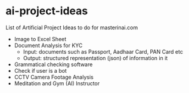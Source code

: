 # ai-project-ideas
List of Artificial Project Ideas to do for masterinai.com

- Image to Excel Sheet
- Document Analysis for KYC 
  - Input: documents such as Passport, Aadhaar Card, PAN Card etc
  - Output: structured representation (json) of information in it
- Grammatical checking software
- Check if user is a bot
- CCTV Camera Footage Analysis
- Meditation and Gym (AI) Instructor
